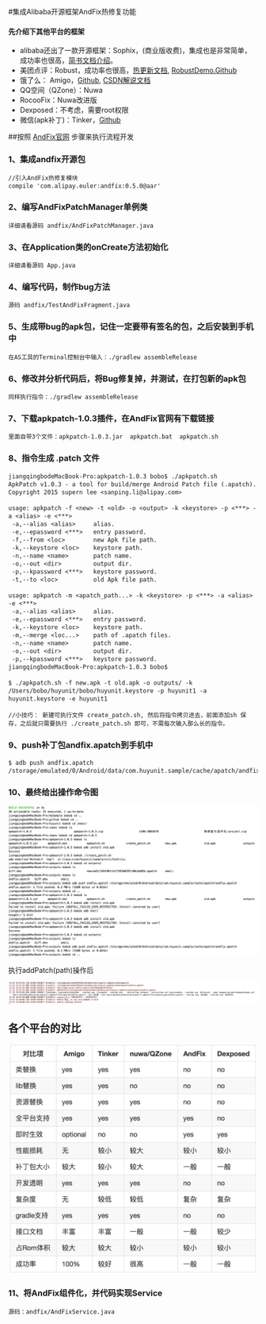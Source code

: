#集成Alibaba开源框架AndFix热修复功能

#### 先介绍下其他平台的框架

- alibaba还出了一款开源框架：Sophix，(商业版收费)，集成也是非常简单，成功率也很高，[简书文档介绍](http://www.jianshu.com/p/8ea4d653a53e)。
- 美团点评：Robust，成功率也很高，[热更新文档](https://tech.meituan.com/android_robust.html), [RobustDemo.Github](https://github.com/Meituan-Dianping/Robust)
- 饿了么： Amigo，[Github](https://github.com/eleme/Amigo), [CSDN解说文档](http://blog.csdn.net/yangxi_pekin/article/details/52523872)
- QQ空间（QZone）：Nuwa
- RocooFix：Nuwa改进版
- Dexposed：不考虑，需要root权限
- 微信(apk补丁)：Tinker，[Github](https://github.com/Tencent/tinker)

##按照 [AndFix官网](https://github.com/alibaba/AndFix) 步骤来执行流程开发

### 1、集成andfix开源包  

    //引入AndFix热修复模块
    compile 'com.alipay.euler:andfix:0.5.0@aar'
    
### 2、编写AndFixPatchManager单例类

    详细请看源码 andfix/AndFixPatchManager.java    
    
### 3、在Application类的onCreate方法初始化

    详细请看源码 App.java
    
### 4、编写代码，制作bug方法

    源码 andfix/TestAndFixFragment.java

### 5、生成带bug的apk包，记住一定要带有签名的包，之后安装到手机中

    在AS工具的Terminal控制台中输入：./gradlew assembleRelease
    
### 6、修改并分析代码后，将Bug修复掉，并测试，在打包新的apk包

    同样执行指令：./gradlew assembleRelease
    
### 7、下载apkpatch-1.0.3插件，在AndFix官网有下载链接

    里面自带3个文件：apkpatch-1.0.3.jar  apkpatch.bat  apkpatch.sh
    
### 8、指令生成 .patch 文件

    jiangqingbodeMacBook-Pro:apkpatch-1.0.3 bobo$ ./apkpatch.sh
    ApkPatch v1.0.3 - a tool for build/merge Android Patch file (.apatch).
    Copyright 2015 supern lee <sanping.li@alipay.com>
    
    usage: apkpatch -f <new> -t <old> -o <output> -k <keystore> -p <***> -a <alias> -e <***>
     -a,--alias <alias>     alias.
     -e,--epassword <***>   entry password.
     -f,--from <loc>        new Apk file path.
     -k,--keystore <loc>    keystore path.
     -n,--name <name>       patch name.
     -o,--out <dir>         output dir.
     -p,--kpassword <***>   keystore password.
     -t,--to <loc>          old Apk file path.
    
    usage: apkpatch -m <apatch_path...> -k <keystore> -p <***> -a <alias> -e <***>
     -a,--alias <alias>     alias.
     -e,--epassword <***>   entry password.
     -k,--keystore <loc>    keystore path.
     -m,--merge <loc...>    path of .apatch files.
     -n,--name <name>       patch name.
     -o,--out <dir>         output dir.
     -p,--kpassword <***>   keystore password.
    jiangqingbodeMacBook-Pro:apkpatch-1.0.3 bobo$ 

    $ ./apkpatch.sh -f new.apk -t old.apk -o outputs/ -k /Users/bobo/huyunit/bobo/huyunit.keystore -p huyunit1 -a huyunit.keystore -e huyunit1
    
    //小技巧： 新建可执行文件 create_patch.sh, 然后将指令拷贝进去，前面添加sh 保存，之后就只需要执行 ./create_patch.sh 即可，不需每次输入那么长的指令。

### 9、push补丁包andfix.apatch到手机中

    $ adb push andfix.apatch /storage/emulated/0/Android/data/com.huyunit.sample/cache/apatch/andfix.apatch

### 10、最终给出操作命令图

<img src="cmd.png" />

执行addPatch(path)操作后

<img src="addPatched.png" />


## 各个平台的对比

<img src="hotfix_platform.png" />

### 11、将AndFix组件化，并代码实现Service

    源码：andfix/AndFixService.java